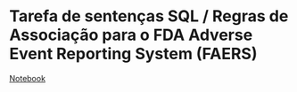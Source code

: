 # Tarefa de sentenças SQL / Regras de Associação para o FDA Adverse Event Reporting System (FAERS)
[Notebook](notebook/faers-lab-01.ipynb)

